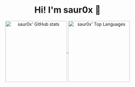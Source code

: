 <div align="center">
	<h1>
		Hi! I'm saur0x 👋
	</h1>
	<a href="https://github.com/anuraghazra/github-readme-stats">
		<img
			 align="center"
			 src="https://github-readme-stats.vercel.app/api?username=saur0x&show_icons=true&theme=solarized-dark"
			 alt="saur0x' GitHub stats"
			 height="200"
		/>
	</a>
	<a href="https://github.com/anuraghazra/github-readme-stats">
		<img
			 align="center"
			 src="https://github-readme-stats.vercel.app/api/top-langs/?username=saur0x&langs_count=10&layout=compact&theme=solarized-dark"
			 alt="saur0x' Top Languages"
			 height="200"
		/>
	</a>
</div>

<!--
**saur0x/saur0x** is a ✨ _special_ ✨ repository because its `README.md` (this file) appears on your GitHub profile.

Here are some ideas to get you started:

- 🔭 I’m currently working on ...
- 🌱 I’m currently learning ...
- 👯 I’m looking to collaborate on ...
- 🤔 I’m looking for help with ...
- 💬 Ask me about ...
- 📫 How to reach me: ...
- 😄 Pronouns: ...
- ⚡ Fun fact: ...
-->
